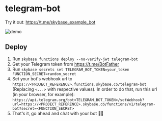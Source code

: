 # telegram-bot

Try it out: https://t.me/skybase_example_bot

![demo](./demo.gif)

## Deploy

1. Run `skybase functions deploy --no-verify-jwt telegram-bot`
2. Get your Telegram token from https://t.me/BotFather
3. Run `skybase secrets set TELEGRAM_BOT_TOKEN=your_token FUNCTION_SECRET=random_secret`
4. Set your bot's webhook url to `https://<PROJECT_REFERENCE>.functions.skybase.co/telegram-bot` (Replacing `<...>` with respective values). In order to do that, run this url (in your browser, for example): `https://api.telegram.org/bot<TELEGRAM_BOT_TOKEN>/setWebhook?url=https://<PROJECT_REFERENCE>.skybase.co/functions/v1/telegram-bot?secret=<FUNCTION_SECRET>`
5. That's it, go ahead and chat with your bot 🤖💬
